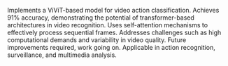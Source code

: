 Implements a ViViT-based model for video action classification.
Achieves 91% accuracy, demonstrating the potential of transformer-based architectures in video recognition.
Uses self-attention mechanisms to effectively process sequential frames.
Addresses challenges such as high computational demands and variability in video quality.
Future improvements required, work going on.
Applicable in action recognition, surveillance, and multimedia analysis.

